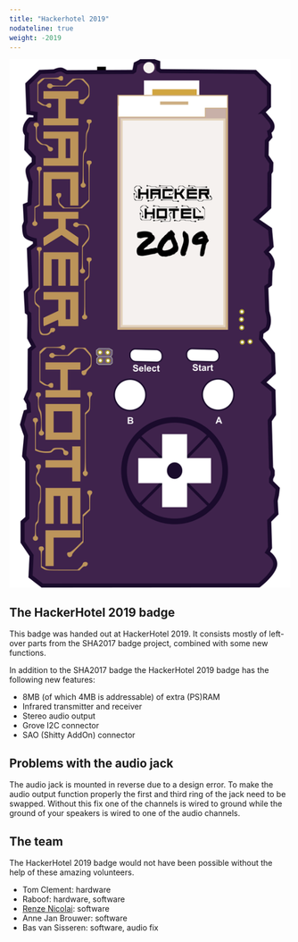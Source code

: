 ```yaml
---
title: "Hackerhotel 2019"
nodateline: true
weight: -2019
---
```


![HackerHotel 2019 badge](hh2019.svg)

## The HackerHotel 2019 badge

This badge was handed out at HackerHotel 2019. It consists mostly of left-over parts from the SHA2017 badge project, combined with some new functions.

In addition to the SHA2017 badge the HackerHotel 2019 badge has the following new features:

 - 8MB (of which 4MB is addressable) of extra (PS)RAM
 - Infrared transmitter and receiver
 - Stereo audio output
 - Grove I2C connector
 - SAO (Shitty AddOn) connector
 
 ## Problems with the audio jack
The audio jack is mounted in reverse due to a design error. To make the audio output function properly the first and third ring of the jack need to be swapped. Without this fix one of the channels is wired to ground while the ground of your speakers is wired to one of the audio channels.

## The team

The HackerHotel 2019 badge would not have been possible without the help of these amazing volunteers.

 - Tom Clement: hardware
 - Raboof: hardware, software
 - [Renze Nicolai](https://nicolaielectronics.nl): software
 - Anne Jan Brouwer: software
 - Bas van Sisseren: software, audio fix
